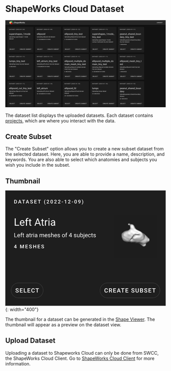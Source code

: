 # ShapeWorks Cloud Dataset

![ShapeWorks Cloud Dataset List](../img/cloud/datasets.png)

The dataset list displays the uploaded datasets. Each dataset contains [projects](cloud-project.md), which are where you interact with the data.

## Create Subset

The "Create Subset" option allows you to create a new subset dataset from the selected dataset. Here, you are able to provide a name, description, and keywords. You are also able to select which anatomies and subjects you wish you include in the subset.

## Thumbnail

![Dataset with Thumbnail](../img/cloud/dataset_thumbnail.png){: width="400"}

The thumbnail for a dataset can be generated in the [Shape Viewer](cloud-shape-viewer.md#thumbnail). The thumbnail will appear as a preview on the dataset view.

## Upload Dataset

Uploading a dataset to Shapeworks Cloud can only be done from SWCC, the ShapeWorks Cloud Client. Go to [ShapeWorks Cloud Client](swcc.md#datasets) for more information.
